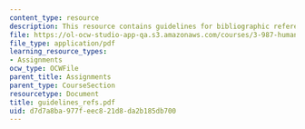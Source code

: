 ```yaml
---
content_type: resource
description: This resource contains guidelines for bibliographic referencing and citations.
file: https://ol-ocw-studio-app-qa.s3.amazonaws.com/courses/3-987-human-origins-and-evolution-spring-2006/d7d7a8ba977feec821d8da2b185db700_guidelines_refs.pdf
file_type: application/pdf
learning_resource_types:
- Assignments
ocw_type: OCWFile
parent_title: Assignments
parent_type: CourseSection
resourcetype: Document
title: guidelines_refs.pdf
uid: d7d7a8ba-977f-eec8-21d8-da2b185db700
---
```

